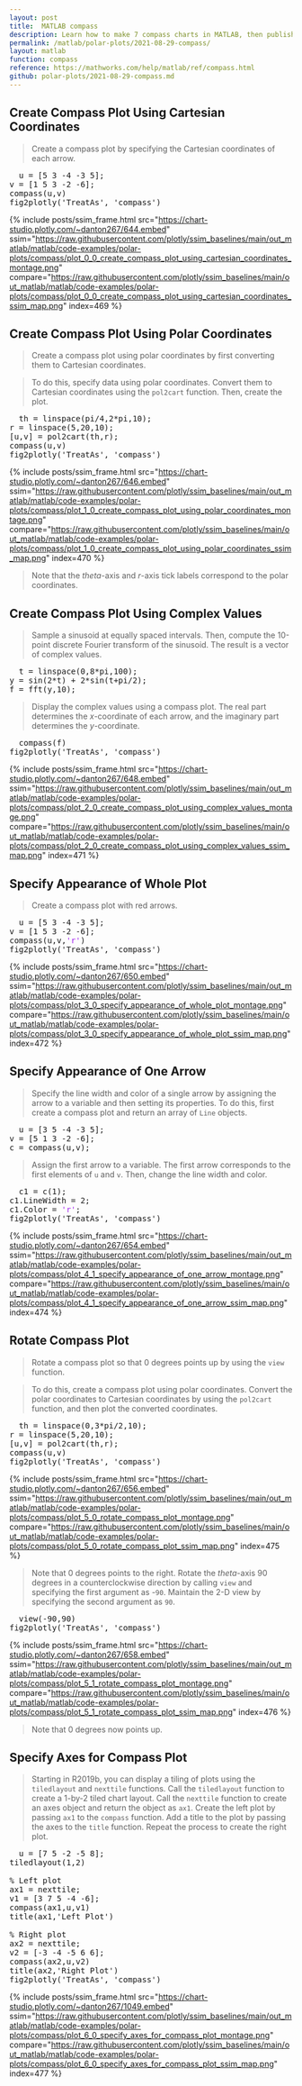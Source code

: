 ```yaml
---
layout: post
title:  MATLAB compass
description: Learn how to make 7 compass charts in MATLAB, then publish them to the Web with Plotly.
permalink: /matlab/polar-plots/2021-08-29-compass/
layout: matlab
function: compass
reference: https://mathworks.com/help/matlab/ref/compass.html
github: polar-plots/2021-08-29-compass.md
---
```


## Create Compass Plot Using Cartesian Coordinates

> Create a compass plot by specifying the Cartesian coordinates of each arrow.

<pre class="mcode">
  u = [5 3 -4 -3 5];
v = [1 5 3 -2 -6];
compass(u,v)
fig2plotly('TreatAs', 'compass')
</pre>

{% include posts/ssim_frame.html 
  src="https://chart-studio.plotly.com/~danton267/644.embed" 
  ssim="https://raw.githubusercontent.com/plotly/ssim_baselines/main/out_matlab/matlab/code-examples/polar-plots/compass/plot_0_0_create_compass_plot_using_cartesian_coordinates_montage.png" 
  compare="https://raw.githubusercontent.com/plotly/ssim_baselines/main/out_matlab/matlab/code-examples/polar-plots/compass/plot_0_0_create_compass_plot_using_cartesian_coordinates_ssim_map.png" 
  index=469
%}



<!--------------------- EXAMPLE BREAK ------------------------->

## Create Compass Plot Using Polar Coordinates

> Create a compass plot using polar coordinates by first converting them to Cartesian coordinates. 

> To do this, specify data using polar coordinates. Convert them to Cartesian coordinates using the `pol2cart` function. Then, create the plot. 

<pre class="mcode">
  th = linspace(pi/4,2*pi,10);
r = linspace(5,20,10);
[u,v] = pol2cart(th,r);
compass(u,v)
fig2plotly('TreatAs', 'compass')
</pre>

{% include posts/ssim_frame.html 
  src="https://chart-studio.plotly.com/~danton267/646.embed" 
  ssim="https://raw.githubusercontent.com/plotly/ssim_baselines/main/out_matlab/matlab/code-examples/polar-plots/compass/plot_1_0_create_compass_plot_using_polar_coordinates_montage.png" 
  compare="https://raw.githubusercontent.com/plotly/ssim_baselines/main/out_matlab/matlab/code-examples/polar-plots/compass/plot_1_0_create_compass_plot_using_polar_coordinates_ssim_map.png" 
  index=470
%}

> Note that the *theta*-axis and *r*-axis tick labels correspond to the polar coordinates.



<!--------------------- EXAMPLE BREAK ------------------------->

## Create Compass Plot Using Complex Values

> Sample a sinusoid at equally spaced intervals. Then, compute the 10-point discrete Fourier transform of the sinusoid. The result is a vector of complex values.

<pre>
  t = linspace(0,8*pi,100);
y = sin(2*t) + 2*sin(t+pi/2);
f = fft(y,10);
</pre>

> Display the complex values using a compass plot. The real part determines the *x*-coordinate of each arrow, and the imaginary part determines the *y*-coordinate.

<pre class="mcode">
  compass(f)
fig2plotly('TreatAs', 'compass')
</pre>

{% include posts/ssim_frame.html 
  src="https://chart-studio.plotly.com/~danton267/648.embed" 
  ssim="https://raw.githubusercontent.com/plotly/ssim_baselines/main/out_matlab/matlab/code-examples/polar-plots/compass/plot_2_0_create_compass_plot_using_complex_values_montage.png" 
  compare="https://raw.githubusercontent.com/plotly/ssim_baselines/main/out_matlab/matlab/code-examples/polar-plots/compass/plot_2_0_create_compass_plot_using_complex_values_ssim_map.png" 
  index=471
%}



<!--------------------- EXAMPLE BREAK ------------------------->

## Specify Appearance of Whole Plot

> Create a compass plot with red arrows.

<pre class="mcode">
  u = [5 3 -4 -3 5];
v = [1 5 3 -2 -6];
compass(u,v,<span style='color:#A020F0'>'r'</span>)
fig2plotly('TreatAs', 'compass')
</pre>

{% include posts/ssim_frame.html 
  src="https://chart-studio.plotly.com/~danton267/650.embed" 
  ssim="https://raw.githubusercontent.com/plotly/ssim_baselines/main/out_matlab/matlab/code-examples/polar-plots/compass/plot_3_0_specify_appearance_of_whole_plot_montage.png" 
  compare="https://raw.githubusercontent.com/plotly/ssim_baselines/main/out_matlab/matlab/code-examples/polar-plots/compass/plot_3_0_specify_appearance_of_whole_plot_ssim_map.png" 
  index=472
%}



<!--------------------- EXAMPLE BREAK ------------------------->

## Specify Appearance of One Arrow

> Specify the line width and color of a single arrow by assigning the arrow to a variable and then setting its properties. To do this, first create a compass plot and return an array of `Line` objects.

<pre>
  u = [3 5 -4 -3 5];
v = [5 1 3 -2 -6];
c = compass(u,v);
</pre>

> Assign the first arrow to a variable. The first arrow corresponds to the first elements of `u` and `v`. Then, change the line width and color.

<pre class="mcode">
  c1 = c(1);
c1.LineWidth = 2;
c1.Color = <span style='color:#A020F0'>'r'</span>;
fig2plotly('TreatAs', 'compass')
</pre>

{% include posts/ssim_frame.html 
  src="https://chart-studio.plotly.com/~danton267/654.embed" 
  ssim="https://raw.githubusercontent.com/plotly/ssim_baselines/main/out_matlab/matlab/code-examples/polar-plots/compass/plot_4_1_specify_appearance_of_one_arrow_montage.png" 
  compare="https://raw.githubusercontent.com/plotly/ssim_baselines/main/out_matlab/matlab/code-examples/polar-plots/compass/plot_4_1_specify_appearance_of_one_arrow_ssim_map.png" 
  index=474
%}



<!--------------------- EXAMPLE BREAK ------------------------->

## Rotate Compass Plot

> Rotate a compass plot so that 0 degrees points up by using the `view` function.

> To do this, create a compass plot using polar coordinates. Convert the polar coordinates to Cartesian coordinates by using the `pol2cart` function, and then plot the converted coordinates.

<pre class="mcode">
  th = linspace(0,3*pi/2,10);
r = linspace(5,20,10);
[u,v] = pol2cart(th,r);
compass(u,v)
fig2plotly('TreatAs', 'compass')
</pre>

{% include posts/ssim_frame.html 
  src="https://chart-studio.plotly.com/~danton267/656.embed" 
  ssim="https://raw.githubusercontent.com/plotly/ssim_baselines/main/out_matlab/matlab/code-examples/polar-plots/compass/plot_5_0_rotate_compass_plot_montage.png" 
  compare="https://raw.githubusercontent.com/plotly/ssim_baselines/main/out_matlab/matlab/code-examples/polar-plots/compass/plot_5_0_rotate_compass_plot_ssim_map.png" 
  index=475
%}

> Note that 0 degrees points to the right. Rotate the *theta*-axis 90 degrees in a counterclockwise direction by calling `view` and specifying the first argument as -`90`. Maintain the 2-D view by specifying the second argument as `90`.

<pre class="mcode">
  view(-90,90)
fig2plotly('TreatAs', 'compass')
</pre>

{% include posts/ssim_frame.html 
  src="https://chart-studio.plotly.com/~danton267/658.embed" 
  ssim="https://raw.githubusercontent.com/plotly/ssim_baselines/main/out_matlab/matlab/code-examples/polar-plots/compass/plot_5_1_rotate_compass_plot_montage.png" 
  compare="https://raw.githubusercontent.com/plotly/ssim_baselines/main/out_matlab/matlab/code-examples/polar-plots/compass/plot_5_1_rotate_compass_plot_ssim_map.png" 
  index=476
%}

> Note that 0 degrees now points up.



<!--------------------- EXAMPLE BREAK ------------------------->

## Specify Axes for Compass Plot

> Starting in R2019b, you can display a tiling of plots using the `tiledlayout` and `nexttile` functions. Call the `tiledlayout` function to create a 1-by-2 tiled chart layout. Call the `nexttile` function to create an axes object and return the object as `ax1`. Create the left plot by passing `ax1` to the `compass` function. Add a title to the plot by passing the axes to the `title` function. Repeat the process to create the right plot.

<pre class="mcode">
  u = [7 5 -2 -5 8];
tiledlayout(1,2)

% Left plot
ax1 = nexttile;
v1 = [3 7 5 -4 -6];
compass(ax1,u,v1)
title(ax1,'Left Plot')

% Right plot
ax2 = nexttile;
v2 = [-3 -4 -5 6 6];
compass(ax2,u,v2)
title(ax2,'Right Plot')
fig2plotly('TreatAs', 'compass')
</pre>

{% include posts/ssim_frame.html 
  src="https://chart-studio.plotly.com/~danton267/1049.embed" 
  ssim="https://raw.githubusercontent.com/plotly/ssim_baselines/main/out_matlab/matlab/code-examples/polar-plots/compass/plot_6_0_specify_axes_for_compass_plot_montage.png" 
  compare="https://raw.githubusercontent.com/plotly/ssim_baselines/main/out_matlab/matlab/code-examples/polar-plots/compass/plot_6_0_specify_axes_for_compass_plot_ssim_map.png" 
  index=477
%}



<!--------------------- EXAMPLE BREAK ------------------------->

